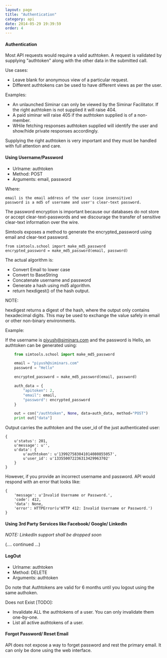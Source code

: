 ```yaml
---
layout: page
title: "Authentication"
category: api
date: 2014-05-29 19:39:59
order: 4
---
```


#### Authentication

Most API requests would require a valid authtoken. A request is validated by supplying "authtoken" along with the other data in the submitted call.

Use cases:

 - Leave blank for anonymous view of a particular request.
 - Different authtokens can be used to have different views as per the user.

Examples:

 - An unlaunched Siminar can only be viewed by the Siminar Facilitator. If the right authtoken is not supplied it will raise 404.
 - A paid siminar will raise 405 if the authtoken supplied is of a non-member.
 - WHile fetching responses authtoken supplied will identify the user and show/hide private responses accordingly.

Supplying the right authtoken is very important and they must be handled with full attention and care.

#### Using Username/Password

 - Urlname: authtoken
 - Method: POST
 - Arguments: email, password

Where:

	email is the email address of the user (case insensitive)
	password is a md5 of username and user's clear-text password.

The password encryption is important because our databases do not store or accept clear-text-passwords and we discourage the transfer of sensitive clear-text information over the wire.

Simtools exposes a method to generate the encrypted_password using email and clear-text password.

	from simtools.school import make_md5_password
	encrypted_password = make_md5_password(email, password)

The actual algorithm is:

 - Convert Email to lower case
 - Convert to BaseString
 - Concatenate username and password
 - Generate a hash using md5 algorithm.
 - return hexdigest() of the hash output.

NOTE:

hexdigest returns a digest of the hash, where the output only contains hexadecimal digits. This may be used to exchange the value safely in email or other non-binary environments.


Example:

If the username is piyush@siminars.com and the password is Hello,
an authtoken can be generated using:

~~~ python
	from simtools.school import make_md5_password

	email = "piyush@siminars.com"
	password = "Hello"

	encrypted_password = make_md5_password(email, password)

	auth_data = {
    	"apitoken": 2,
    	"email": email,
    	"password": encrypted_password
	}

	out = con("/authtoken", None, data=auth_data, method="POST")
	print out["data"]
~~~

Output carries the authtoken and the user_id of the just authenticated user:

	{
	    u'status': 201,
	    u'message': u'',
	    u'data': {
	        u'authtoken': u'139927583041014080855057',
	        u'user_id': u'133550072236313429963702'
	    }
	}

However, if you provide an incorrect username and password. API would respond with an error that looks like:

	{
	    'message': u'Invalid Username or Password.',
	    'code': 412,
	    'data': None,
	    'error': HTTPError(u'HTTP 412: Invalid Username or Password.')
	}

#### Using 3rd Party Services like Facebook/ Google/ LinkedIn

_NOTE: LinkedIn support shall be dropped soon_

(.... continued ...)

#### LogOut

 - Urlname: authtoken
 - Method: DELETE
 - Arguments: authtoken

Do note that Authtokens are valid for 6 months until you logout using the same authoken.

Does not Exist [TODO]:

 - Invalidate ALL the authtokens of a user. You can only invalidate them one-by-one.
 - List all active authtokens of a user.

#### Forgot Password/ Reset Email

API does not expose a way to forget password and rest the primary email. It can only be done using the web interface.